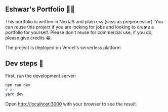 ## Eshwar's Portfolio 👨‍💻

This portfolio is written in NextJS and plain css (scss as preprocessor).
You can reuse this project if you are looking for jobs and looking to create a portfolio for yourself. Please don't reuse for commercial use, if you do, please give credits 😁.

The project is deployed on Vercel's serverless platform

## Dev steps 🔨

First, run the development server:

```bash
npm run dev
# or
yarn dev
```

Open [http://localhost:3000](http://localhost:3000) with your browser to see the result.
